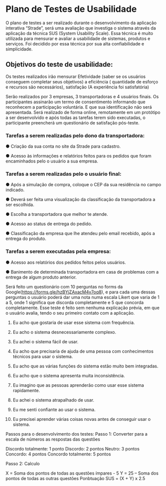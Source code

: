 # Plano de Testes de Usabilidade

 O  plano  de  testes  a  ser  realizado  durante  o  desenvolvimento  da  aplicação  interativa  “Strade”,  será  uma  avaliação  que  investiga  o  sistema  através  da  aplicação  da  técnica  SUS  (System  Usability  Scale).  Essa  técnica  é  muito  utilizada  para  mensurar  e  avaliar  a  usabilidade  de  sistemas,  produtos  e  serviços.  Foi  decidido  por  essa  técnica  por  sua  alta  confiabilidade e simplicidade.  

## Objetivos do teste de usabilidade:  

 Os  testes  realizados  irão  mensurar  Efetividade  (saber  se  os  usuários  conseguem  completar  seus  objetivos)  a  eficiência  (  quantidade  de  esforço  e  recursos  são  necessários),  satisfação  (A experiência foi satisfatória)  

 Serão  realizados  por  3  empresas,  3  transportadoras  e  4  usuários  finais.  Os  participantes  assinarão  um  termo  de  consentimento  informando  que  reconhecem  a  participação  voluntária.  E  que  sua  identificação  não  será  apresentada.  Será  realizado  de  forma  online,  remotamente  em  um  protótipo  a  ser  desenvolvido  e  após  todas  as  tarefas  terem  sido  executadas, o participante preencherá um questionário de satisfação pós-teste.  

### Tarefas a serem realizadas pelo dono da transportadora:  

 ●  Criação da sua conta no site da Strade para cadastro.  

 ●  Acesso  às  informações  e  relatórios  feitos  para  os  pedidos  que  foram  encaminhados pelo o usuário a sua empresa.  

### Tarefas a serem realizadas pelo o usuário final:  

 ●  Após a simulação de compra, coloque o CEP da sua residência no campo indicado.  

 ●  Deverá  ser  feita  uma  visualização  da  classificação  da  transportadora  a  ser escolhida.   

 ●  Escolha a transportadora que melhor te atende.  

 ●  Acesso ao status de entrega do pedido.  

 ●  Classificação  da  empresa  que  lhe  atendeu  pelo  email  recebido,  após  a  entrega  do produto.  

### Tarefas a serem executadas pela empresa:  

 ●  Acesso aos relatórios dos pedidos feitos pelos usuários.  

 ●  Banimento  de  determinada  transportadora  em  casa  de  problemas  com  a  entrega  de algum produto anterior.  

 Será  feito  um  questionário  com  10  perguntas no forms da Google(https://forms.gle/hzBYjZAxacM4v7oq8),  e  para  cada  uma  dessas  perguntas  o  usuário  poderá  dar  uma  nota  numa  escala  Likert  que  varia  de  1  a  5,  onde  1  significa  que  discorda  completamente  e  5  que  concorda  completamente.  Esse  teste  é  feito  sem  nenhuma  explicação prévia, em que o usuário avalia, tendo o seu  primeiro contato com a aplicação.  

 1.  Eu acho que gostaria de usar esse sistema com frequência.  

 2.  Eu acho o sistema desnecessariamente complexo.  

 3.  Eu achei o sistema fácil de usar.  

 4.  Eu  acho  que  precisaria  de  ajuda  de  uma  pessoa  com  conhecimentos  técnicos para usar o sistema.  

 5.  Eu acho que as várias funções do sistema estão muito bem integradas.  

 6.  Eu acho que o sistema apresenta muita inconsistência.  

 7.  Eu imagino que as pessoas aprenderão como usar esse sistema rapidamente. 
 
 8.  Eu achei o sistema atrapalhado de usar.  

 9.  Eu me senti confiante ao usar o sistema.  

 10.  Eu precisei aprender várias coisas novas antes de conseguir usar o sistema.  

Passos para o desenvolvimento dos testes: 
Passo 1: Converter para a escala de números as respostas das questões

 Discordo totalmente: 1 ponto
 Discordo: 2 pontos
 Neutro: 3 pontos
 Concordo: 4 pontos
 Concordo totalmente: 5 pontos

Passo 2: Calculo

 X = Soma dos pontos de todas as questões ímpares - 5
 Y = 25 – Soma dos pontos de todas as outras questões
 Ponbtuação SUS = (X + Y) x 2.5
